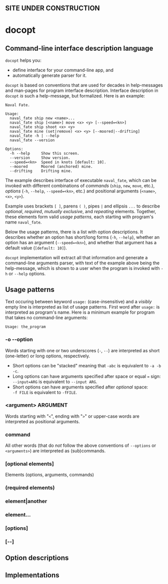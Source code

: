 SITE UNDER CONSTRUCTION
-------------------------------------------------------------------------------

docopt
===============================================================================

Command-line interface description language
-------------------------------------------------------------------------------

`docopt` helps you:

 - define interface for your command-line app, and
 - automatically generate parser for it.

`docopt` is based on conventions that are used for decades in help-messages and
man-pages for program interface description.  Interface description
in `docopt` *is* such a help-message, but formalized.  Here is an example:

    Naval Fate.

    Usage:
      naval_fate ship new <name>...
      naval_fate ship [<name>] move <x> <y> [--speed=<kn>]
      naval_fate ship shoot <x> <y>
      naval_fate mine (set|remove) <x> <y> [--moored|--drifting]
      naval_fate -h | --help
      naval_fate --version

    Options:
      -h --help     Show this screen.
      --version     Show version.
      --speed=<kn>  Speed in knots [default: 10].
      --moored      Moored (anchored) mine.
      --drifting    Drifting mine.

The example describes interface of executable `naval_fate`, which can be
invoked with different combinations of *commands* (`ship`, `new`, `move`,
etc.), *options* (`-h`, `--help`, `--speed=<kn>`, etc.)  and positional
arguments (`<name>`, `<x>`, `<y>`).

Example uses brackets `[ ]`, parens `( )`, pipes `|` and ellipsis `...` to
describe *optional*, *required*, *mutually exclusive*, and *repeating*
elements.  Together, these elements form valid *usage patterns*, each starting
with program's name `naval_fate`.

Below the usage patterns, there is a list with option descriptions.
It describes whether an option has short/long forms (`-h`, `--help`), whether
an option has an argument (`--speed=<kn>`), and whether that argument has a
default value (`[default: 10]`).

`docopt` implementation will extract all that information and generate a
command-line arguments parser, with text of the example above being the
help-message, which is shown to a user when the program is invoked with
`-h` or `--help` options.

Usage patterns
-------------------------------------------------------------------------------

Text occuring between keyword `usage:` (case-*in*sensitive) and a *visibly*
empty line is interpreted as list of usage patterns.  First word after
`usage:` is interpreted as program's name.  Here is a minimum example for
program that takes no command-line arguments:

    Usage: the_program

### -o --option

Words starting with one or two underscores (`-`, `--`) are interpreted as
short (one-letter) or long options, respectively.

- Short options can be "stacked" meaning that `-abc` is equivalent to
  `-a -b -c`.
- Long options can have arguments specified after space or equal `=` sign:<br>
  `--input=ARG` is equivalent to `--input ARG`.
- Short options can have arguments specified after *optional* space:<br>
  `-f FILE` is equivalent to `-fFILE`.


### &lt;argument> ARGUMENT

Words starting with "`<`", ending with "`>`" or upper-case words are
interpreted as positional arguments.

### command

All other words (that do *not* follow the above conventions of `--options` or
`<arguments>`) are interpreted as (sub)commands.

### [optional elements]

Elements (options, arguments, commands)

### (required elements)
### element|another
### element...
### [options]
### [--]

Option descriptions
-------------------------------------------------------------------------------

Implementations
-------------------------------------------------------------------------------
